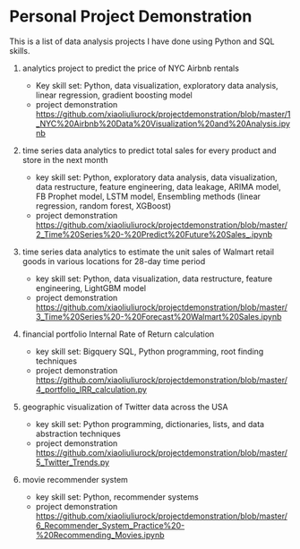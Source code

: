 # Personal Project Demonstration
This is a list of data analysis projects I have done using Python and SQL skills. 

1. analytics project to predict the price of NYC Airbnb rentals
    * Key skill set: Python, data visualization, exploratory data analysis, linear regression, gradient boosting model
    * project demonstration https://github.com/xiaoliuliurock/projectdemonstration/blob/master/1_NYC%20Airbnb%20Data%20Visualization%20and%20Analysis.ipynb

2. time series data analytics to predict total sales for every product and store in the next month
    * key skill set: Python, exploratory data analysis, data visualization, data restructure, feature engineering, data leakage, ARIMA model, FB Prophet model, LSTM model, Ensembling methods (linear regression, random forest, XGBoost)
    * project demonstration https://github.com/xiaoliuliurock/projectdemonstration/blob/master/2_Time%20Series%20-%20Predict%20Future%20Sales_.ipynb
    
3. time series data analytics to estimate the unit sales of Walmart retail goods in various locations for 28-day time period   
    * key skill set: Python, data visualization, data restructure, feature engineering, LightGBM model
    * project demonstration https://github.com/xiaoliuliurock/projectdemonstration/blob/master/3_Time%20Series%20-%20Forecast%20Walmart%20Sales.ipynb

4. financial portfolio Internal Rate of Return calculation
    * key skill set: Bigquery SQL, Python programming, root finding techniques
    * project demonstration https://github.com/xiaoliuliurock/projectdemonstration/blob/master/4_portfolio_IRR_calculation.py
    
5. geographic visualization of Twitter data across the USA    
    * key skill set: Python programming, dictionaries, lists, and data abstraction techniques
    * project demonstration https://github.com/xiaoliuliurock/projectdemonstration/blob/master/5_Twitter_Trends.py

6. movie recommender system
   * key skill set: Python, recommender systems
   * project demonstration https://github.com/xiaoliuliurock/projectdemonstration/blob/master/6_Recommender_System_Practice%20-%20Recommending_Movies.ipynb
